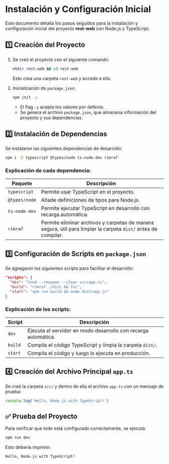 # Instalación y Configuración Inicial

Este documento detalla los pasos seguidos para la instalación y configuración inicial del proyecto **rest-web** con Node.js y TypeScript.

## 1️⃣ Creación del Proyecto

1. Se creó el proyecto con el siguiente comando:

   ```bash
   mkdir rest-web && cd rest-web
   ```

   Esto crea una carpeta `rest-web` y accede a ella.

2. Inicialización de `package.json`:
   ```bash
   npm init -y
   ```
   - El flag `-y` acepta los valores por defecto.
   - Se genera el archivo `package.json`, que almacena información del proyecto y sus dependencias.

## 2️⃣ Instalación de Dependencias

Se instalaron las siguientes dependencias de desarrollo:

```bash
npm i -D typescript @types/node ts-node-dev rimraf
```

### Explicación de cada dependencia:

| Paquete       | Descripción                                                                                                    |
| ------------- | -------------------------------------------------------------------------------------------------------------- |
| `typescript`  | Permite usar TypeScript en el proyecto.                                                                        |
| `@types/node` | Añade definiciones de tipos para Node.js.                                                                      |
| `ts-node-dev` | Permite ejecutar TypeScript en desarrollo con recarga automática.                                              |
| `rimraf`      | Permite eliminar archivos y carpetas de manera segura, útil para limpiar la carpeta `dist/` antes de compilar. |

## 3️⃣ Configuración de Scripts en `package.json`

Se agregaron los siguientes scripts para facilitar el desarrollo:

```json
"scripts": {
  "dev": "tsnd --respawn --clear src/app.ts",
  "build": "rimraf ./dist && tsc",
  "start": "npm run build && node dist/app.js"
}
```

### Explicación de los scripts:

| Script  | Descripción                                                    |
| ------- | -------------------------------------------------------------- |
| `dev`   | Ejecuta el servidor en modo desarrollo con recarga automática. |
| `build` | Compila el código TypeScript y limpia la carpeta `dist/`.      |
| `start` | Compila el código y luego lo ejecuta en producción.            |

## 4️⃣ Creación del Archivo Principal `app.ts`

Se creó la carpeta `src/` y dentro de ella el archivo `app.ts` con un mensaje de prueba:

```typescript
console.log('Hello, Node.js with TypeScript!')
```

## ✅ Prueba del Proyecto

Para verificar que todo está configurado correctamente, se ejecuta:

```bash
npm run dev
```

Esto debería imprimir:

```plaintext
Hello, Node.js with TypeScript!
```
